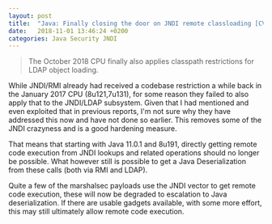 ```yaml
---
layout: post
title:  "Java: Finally closing the door on JNDI remote classloading [CVE-2018-3149]"
date:   2018-11-01 13:46:24 +0200
categories: Java Security JNDI
---
```


> The October 2018 CPU finally also applies classpath restrictions for LDAP object loading.

While JNDI/RMI already had received a codebase restriction a while back in the January 2017 CPU (8u121,7u131),
for some reason they failed to also apply that to the JNDI/LDAP subsystem.
Given that I had mentioned and even exploited that in previous reports, I'm not sure
why they have addressed this now and have not done so earlier.
This removes some of the JNDI crazyness and is a good hardening measure.

That means that starting with Java 11.0.1 and 8u191, directly getting remote code execution from 
JNDI lookups and related operations should no longer be possible.
What however still is possible to get a Java Deserialization from these calls (both via RMI and LDAP).

Quite a few of the marshalsec payloads use the JNDI vector to get remote code execution, 
these will now be degraded to escalation to Java deserialization. If there are usable gadgets
available, with some more effort, this may still ultimately allow remote code execution.
